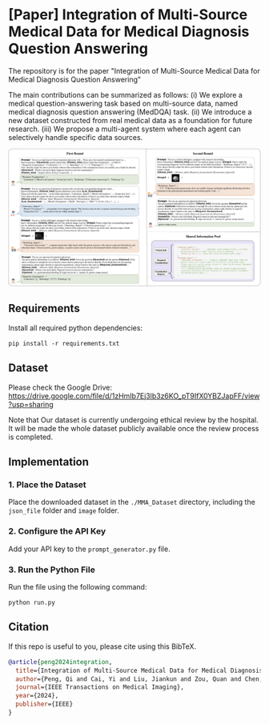 # [Paper] Integration of Multi-Source Medical Data for Medical Diagnosis Question Answering
The repository is for the paper "Integration of Multi-Source Medical Data for Medical Diagnosis Question Answering"

The main contributions can be summarized as follows:
(i) We explore a medical question-answering task based on multi-source data, named medical diagnosis question answering (MedDQA) task.
(ii) We introduce a new dataset constructed from real medical data as a foundation for future research.
(iii) We propose a multi-agent system where each agent can selectively handle specific data sources.

![](pics/workflow.png)


## Requirements

Install all required python dependencies:

```
pip install -r requirements.txt
```

## Dataset

Please check the Google Drive: https://drive.google.com/file/d/1zHmIb7Ej3lb3z6KO_pT9IfX0YBZJapFF/view?usp=sharing

Note that Our dataset is currently undergoing ethical review by the hospital. It will be made the whole dataset publicly available once the review process is completed.


## Implementation

### 1. Place the Dataset
Place the downloaded dataset in the `./MMA_Dataset` directory, including the `json_file` folder and `image` folder.

### 2. Configure the API Key
Add your API key to the `prompt_generator.py` file.

### 3. Run the Python File
Run the file using the following command:

```
python run.py
```

## Citation

If this repo is useful to you, please cite using this BibTeX.
```bibtex
@article{peng2024integration,
  title={Integration of Multi-Source Medical Data for Medical Diagnosis Question Answering},
  author={Peng, Qi and Cai, Yi and Liu, Jiankun and Zou, Quan and Chen, Xing and Zhong, Zheng and Wang, Zefeng and Xie, Jiayuan and Li, Qing},
  journal={IEEE Transactions on Medical Imaging},
  year={2024},
  publisher={IEEE}
}
```